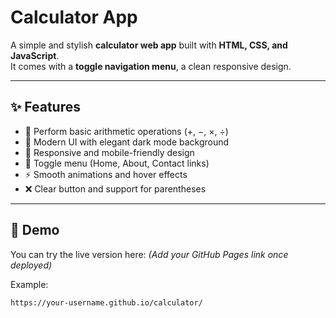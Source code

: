 # Calculator App

A simple and stylish **calculator web app** built with **HTML, CSS, and JavaScript**.  
It comes with a **toggle navigation menu**, a clean responsive design.

---

## ✨ Features
- 🧮 Perform basic arithmetic operations (+, −, ×, ÷)  
- 🎨 Modern UI with elegant dark mode background  
- 📱 Responsive and mobile-friendly design  
- 📂 Toggle menu (Home, About, Contact links)  
- ⚡ Smooth animations and hover effects  
- ❌ Clear button and support for parentheses  

---

## 🚀 Demo
You can try the live version here: *(Add your GitHub Pages link once deployed)*  

Example:  
```bash
https://your-username.github.io/calculator/

